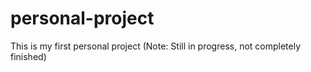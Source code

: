 # personal-project
This is my first personal project (Note: Still in progress, not completely finished)
